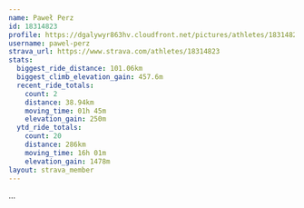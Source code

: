 ```yaml
---
name: Paweł Perz
id: 18314823
profile: https://dgalywyr863hv.cloudfront.net/pictures/athletes/18314823/5244308/1/large.jpg
username: pawel-perz
strava_url: https://www.strava.com/athletes/18314823
stats:
  biggest_ride_distance: 101.06km
  biggest_climb_elevation_gain: 457.6m
  recent_ride_totals:
    count: 2
    distance: 38.94km
    moving_time: 01h 45m
    elevation_gain: 250m
  ytd_ride_totals:
    count: 20
    distance: 286km
    moving_time: 16h 01m
    elevation_gain: 1478m
layout: strava_member
--- 
```

...
